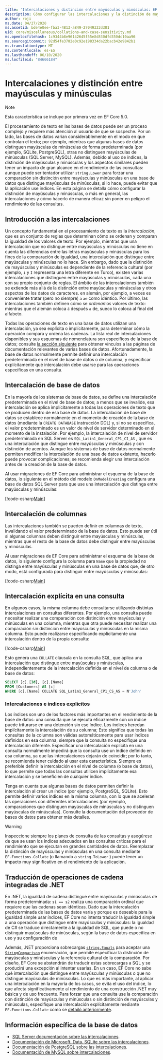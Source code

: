 ```yaml
---
title: 'Intercalaciones y distinción entre mayúsculas y minúsculas: EF Core'
description: Cómo configurar las intercalaciones y la distinción de mayúsculas y minúsculas en la base de datos y en las consultas
author: roji
ms.date: 04/27/2020
ms.assetid: bde4e0ee-fba3-4813-a849-27049323d301
uid: core/miscellaneous/collations-and-case-sensitivity.md
ms.openlocfilehash: 1c9344b8e96142645f55e8d830dfd350dc10aa96
ms.sourcegitcommit: 92d54fe3702e0c92e198334da22bacb42e9842b1
ms.translationtype: MT
ms.contentlocale: es-ES
ms.lasthandoff: 06/10/2020
ms.locfileid: "84666184"
---
```

# <a name="collations-and-case-sensitivity"></a>Intercalaciones y distinción entre mayúsculas y minúsculas

> [!NOTE]
> Esta característica se incluye por primera vez en EF Core 5.0.

El procesamiento de texto en las bases de datos puede ser un proceso complejo y requiere más atención al usuario de que se sospeche. Por un lado, las bases de datos varían considerablemente en el modo en que controlan el texto; por ejemplo, mientras que algunas bases de datos distinguen mayúsculas de minúsculas de forma predeterminada (por ejemplo, SQLite, PostgreSQL), otras no distinguen mayúsculas de minúsculas (SQL Server, MySQL). Además, debido al uso de índices, la distinción de mayúsculas y minúsculas y los aspectos similares pueden tener un impacto de gran alcance en el rendimiento de las consultas: aunque puede ser tentador utilizar `string.Lower` para forzar una comparación sin distinción entre mayúsculas y minúsculas en una base de datos que distingue mayúsculas de minúsculas, si lo hace, puede evitar que la aplicación use índices. En esta página se detalla cómo configurar la distinción de mayúsculas y minúsculas, o más en general, las intercalaciones y cómo hacerlo de manera eficaz sin poner en peligro el rendimiento de las consultas.

## <a name="introduction-to-collations"></a>Introducción a las intercalaciones

Un concepto fundamental en el procesamiento de texto es la *Intercalación*, que es un conjunto de reglas que determinan cómo se ordenan y comparan la igualdad de los valores de texto. Por ejemplo, mientras que una intercalación que no distingue entre mayúsculas y minúsculas no tiene en cuenta las diferencias entre las letras mayúsculas y minúsculas para los fines de la comparación de igualdad, una intercalación que distingue entre mayúsculas y minúsculas no lo hace. Sin embargo, dado que la distinción de mayúsculas y minúsculas es dependiente de la referencia cultural (por ejemplo, `i` y `I` representa una letra diferente en Turco), existen varias intercalaciones que distinguen entre mayúsculas y minúsculas, cada una con su propio conjunto de reglas. El ámbito de las intercalaciones también se extiende más allá de la distinción entre mayúsculas y minúsculas y otros aspectos de los datos de caracteres. en alemán, por ejemplo, a veces es conveniente tratar (pero no siempre) `ä` `ae` como idéntico. Por último, las intercalaciones también definen cómo se *ordenan*los valores de texto: mientras que el alemán coloca `ä` después `a` de, sueco lo coloca al final del alfabeto.

Todas las operaciones de texto en una base de datos utilizan una intercalación, ya sea explícita o implícitamente, para determinar cómo la operación compara y ordena las cadenas. La lista real de intercalaciones disponibles y sus esquemas de nomenclatura son específicos de la base de datos; consulte [la sección siguiente](#database-specific-information) para obtener vínculos a las páginas de documentación relevantes de varias bases de datos. Afortunadamente, la base de datos normalmente permite definir una intercalación predeterminada en el nivel de base de datos o de columna, y especificar explícitamente qué intercalación debe usarse para las operaciones específicas en una consulta.

## <a name="database-collation"></a>Intercalación de base de datos

En la mayoría de los sistemas de base de datos, se define una intercalación predeterminada en el nivel de base de datos; a menos que se invalide, esa intercalación se aplica implícitamente a todas las operaciones de texto que se producen dentro de esa base de datos. La intercalación de base de datos se establece normalmente en el momento de creación de la base de datos (mediante la `CREATE DATABASE` instrucción DDL) y, si no se especifica, el valor predeterminado es un valor de nivel de servidor determinado en el momento de la instalación. Por ejemplo, la intercalación de nivel de servidor predeterminada en SQL Server es `SQL_Latin1_General_CP1_CI_AS` , que es una intercalación que distingue entre mayúsculas y minúsculas y con distinción de acentos. Aunque los sistemas de base de datos normalmente permiten modificar la intercalación de una base de datos existente, hacerlo puede provocar complicaciones; se recomienda elegir una intercalación antes de la creación de la base de datos.

Al usar migraciones de EF Core para administrar el esquema de la base de datos, lo siguiente en el método del modelo `OnModelCreating` configura una base de datos SQL Server para que use una intercalación que distinga entre mayúsculas y minúsculas:

[!code-csharp[Main](../../../samples/core/Miscellaneous/Collations/Program.cs?range=40)]

## <a name="column-collation"></a>Intercalación de columnas

Las intercalaciones también se pueden definir en columnas de texto, invalidando el valor predeterminado de la base de datos. Esto puede ser útil si algunas columnas deben distinguir entre mayúsculas y minúsculas, mientras que el resto de la base de datos debe distinguir entre mayúsculas y minúsculas.

Al usar migraciones de EF Core para administrar el esquema de la base de datos, lo siguiente configura la columna para `Name` que la propiedad no distinga entre mayúsculas y minúsculas en una base de datos que, de otro modo, está configurada para distinguir entre mayúsculas y minúsculas:

[!code-csharp[Main](../../../samples/core/Miscellaneous/Collations/Program.cs?name=OnModelCreating&highlight=6)]

## <a name="explicit-collation-in-a-query"></a>Intercalación explícita en una consulta

En algunos casos, la misma columna debe consultarse utilizando distintas intercalaciones en consultas diferentes. Por ejemplo, una consulta puede necesitar realizar una comparación con distinción entre mayúsculas y minúsculas en una columna, mientras que otra puede necesitar realizar una comparación sin distinción entre mayúsculas y minúsculas en la misma columna. Esto puede realizarse especificando explícitamente una intercalación dentro de la propia consulta:

[!code-csharp[Main](../../../samples/core/Miscellaneous/Collations/Program.cs?name=SimpleQueryCollation)]

Esto genera una `COLLATE` cláusula en la consulta SQL, que aplica una intercalación que distingue entre mayúsculas y minúsculas, independientemente de la intercalación definida en el nivel de columna o de base de datos:

```sql
SELECT [c].[Id], [c].[Name]
FROM [Customers] AS [c]
WHERE [c].[Name] COLLATE SQL_Latin1_General_CP1_CS_AS = N'John'
```

### <a name="explicit-collations-and-indexes"></a>Intercalaciones e índices explícitos

Los índices son uno de los factores más importantes en el rendimiento de la base de datos: una consulta que se ejecuta eficazmente con un índice puede triturarse en una detención sin ese índice. Los índices heredan implícitamente la intercalación de su columna; Esto significa que todas las consultas de la columna son válidas automáticamente para usar índices definidos en esa columna, siempre que la consulta no especifique una intercalación diferente. Especificar una intercalación explícita en una consulta normalmente impedirá que la consulta use un índice definido en esa columna, ya que las intercalaciones dejarán de coincidir; por lo tanto, se recomienda tener cuidado al usar esta característica. Siempre es preferible definir la intercalación en el nivel de columna (o base de datos), lo que permite que todas las consultas utilicen implícitamente esa intercalación y se beneficien de cualquier índice.

Tenga en cuenta que algunas bases de datos permiten definir la intercalación al crear un índice (por ejemplo, PostgreSQL, SQLite). Esto permite definir varios índices en la misma columna, con lo que se aceleran las operaciones con diferentes intercalaciones (por ejemplo, comparaciones que distinguen mayúsculas de minúsculas y no distinguen mayúsculas de minúsculas). Consulte la documentación del proveedor de bases de datos para obtener más detalles.

> [!WARNING]
> Inspeccione siempre los planes de consulta de las consultas y asegúrese de que se usan los índices adecuados en las consultas críticas para el rendimiento que se ejecutan en grandes cantidades de datos. Reemplazar la distinción de mayúsculas y minúsculas en una consulta mediante `EF.Functions.Collate` (o llamando a `string.ToLower` ) puede tener un impacto muy significativo en el rendimiento de la aplicación.

## <a name="translation-of-built-in-net-string-operations"></a>Traducción de operaciones de cadena integradas de .NET

En .NET, la igualdad de cadena distingue entre mayúsculas y minúsculas de forma predeterminada: `s1 == s2` realiza una comparación ordinal que requiere que las cadenas sean idénticas. Dado que la intercalación predeterminada de las bases de datos varía y porque es deseable para la igualdad simple usar índices, EF Core no intenta traducir la igualdad simple a una operación que distingue entre mayúsculas y minúsculas: la igualdad de C# se traduce directamente a la igualdad de SQL, que puede o no distinguir mayúsculas de minúsculas, según la base de datos específica en uso y su configuración de

Además, .NET proporciona sobrecargas [`string.Equals`](https://docs.microsoft.com/dotnet/api/system.string.equals#System_String_Equals_System_String_System_StringComparison_) para aceptar una [`StringComparison`](https://docs.microsoft.com/dotnet/api/system.stringcomparison) enumeración, que permite especificar la distinción de mayúsculas y minúsculas y la referencia cultural de la comparación. Por diseño, EF Core se abstendrán de traducir estas sobrecargas a SQL y se producirá una excepción al intentar usarlas. En un caso, EF Core no sabe qué intercalación que distingue entre mayúsculas y minúsculas o que no distingue mayúsculas de minúsculas. Lo que es más importante, al aplicar una intercalación en la mayoría de los casos, se evita el uso del índice, lo que afecta significativamente al rendimiento de una construcción .NET muy básica y de uso frecuente. Para forzar que una consulta use la comparación con distinción de mayúsculas y minúsculas o sin distinción de mayúsculas y minúsculas, especifique una intercalación explícitamente mediante `EF.Functions.Collate` como se [detailó anteriormente](#explicit-collations-and-indexes).

## <a name="database-specific-information"></a>Información específica de la base de datos

* [SQL Server documentación sobre las intercalaciones](https://docs.microsoft.com/sql/relational-databases/collations/collation-and-unicode-support).
* [Documentación de Microsoft. Data. SQLite sobre las intercalaciones](https://docs.microsoft.com/dotnet/standard/data/sqlite/collation).
* [Documentación de PostgreSQL sobre las intercalaciones](https://www.postgresql.org/docs/current/collation.html).
* [Documentación de MySQL sobre intercalaciones](https://dev.mysql.com/doc/refman/en/charset-general.html).
